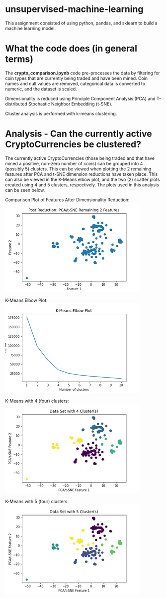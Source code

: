 # unsupervised-machine-learning
This assignment consisted of using python, pandas, and sklearn to build a machine learning model.

# What the code does (in general terms)
The **crypto_comparison.ipynb** code pre-processes the data by filtering for coin types that are currently being traded and have been mined. Coin names and null values are removed, categorical data is converted to numeric, and the dataset is scaled.

Dimensionality is reduced using Principle Component Analysis (PCA) and T-distributed Stochastic Neighbor Embedding (t-SNE).

Cluster analysis is performed with k-means clustering.

# Analysis - Can the currently active CryptoCurrencies be clustered?
The currently active CryptoCurrencies (those being traded and that have mined a positive, non-zero number of coins) can be grouped into 4 (possibly 5) clusters.  This can be viewed when plotting the 2 remaining features after PCA and t-SNE dimension reductions have taken place. This can also be viewed in the K-Means elbow plot, and the two (2) scatter plots created using 4 and 5 clusters, respectively. The plots used in this analysis can be seen below.

Comparison Plot of Features After Dimensionality Reduction:
![plots/pcatsnefeature.jpg](plots/pcatsnefeature.jpg)

K-Means Elbow Plot:
![plots/kmeanselbow.jpg](plots/kmeanselbow.jpg)

K-Means with 4 (four) clusters:
![plots/kmean4clusters.jpg](plots/kmean4clusters.jpg)

K-Means with 5 (four) clusters:
![plots/kmean5clusters.jpg.jpg](plots/kmean5clusters.jpg)